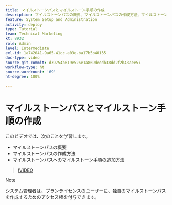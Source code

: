 ```yaml
---
title: マイルストーンパスとマイルストーン手順の作成
description: マイルストーンパスの概要、マイルストーンパスの作成方法、マイルストーン手順の追加方法について説明します。
feature: System Setup and Administration
activity: deploy
type: Tutorial
team: Technical Marketing
kt: 8932
role: Admin
level: Intermediate
exl-id: 1a742041-9a65-41cc-a03e-ba17b5b40135
doc-type: video
source-git-commit: d39754b619e526e1a869deedb38dd2f2b43aee57
workflow-type: ht
source-wordcount: '69'
ht-degree: 100%

---
```


# マイルストーンパスとマイルストーン手順の作成

このビデオでは、次のことを学習します。

* マイルストーンパスの概要
* マイルストーンパスの作成方法
* マイルストーンパスへのマイルストーン手順の追加方法

>[!VIDEO](https://video.tv.adobe.com/v/335204/?quality=12)

>[!NOTE]
>
>システム管理者は、プランライセンスのユーザーに、独自のマイルストーンパスを作成するためのアクセス権を付与できます。
